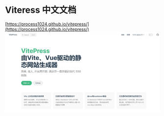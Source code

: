 # Viteress 中文文档

[https://process1024.github.io/vitepress/](https://process1024.github.io/vitepress/)
![微信截图_20230430141118](https://raw.githubusercontent.com/onesmail/onesmail.github.io/master/assset/images/%E5%BE%AE%E4%BF%A1%E6%88%AA%E5%9B%BE_20230430141118.png)
